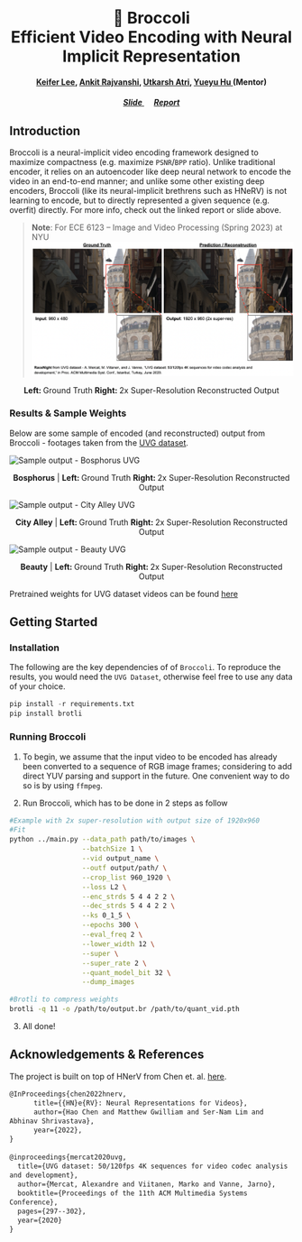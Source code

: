 <br />
<p align="center">

<h1 align="center">🥦 <b>Broccoli</b> <br> Efficient Video Encoding with Neural Implicit Representation
</h1>
  <h4 align="center"><a href="https://github.com/datacrisis">Keifer Lee</a>, <a href="">Ankit Rajvanshi</a>, <a href="">Utkarsh Atri</a>, <a href="">Yueyu Hu </a>(Mentor) </h4>
  
  <h5 align="center"><a href="https://docs.google.com/presentation/d/17Vl2SLQFEUfY_zYlgTjfzdY43zZ397gmQey7Jv0UCr8/"> Slide </a> &emsp; <a href="https://drive.google.com/file/d/1R8QNJtAEL5yzmLKH5nhX60IczuwwJDaI/view?usp=sharing"> Report </a></h5>
</p>

 
## Introduction 
Broccoli is a neural-implicit video encoding framework designed to maximize compactness (e.g. maximize `PSNR`/`BPP` ratio). Unlike traditional encoder, it relies on an autoencoder like deep neural network to encode the video in an end-to-end manner; and unlike some other existing deep encoders, Broccoli (like its neural-implicit brethrens such as HNeRV) is not learning to encode, but to directly represented a given sequence (e.g. overfit) directly. For more info, check out the linked report or slide above.

> **Note**: For ECE 6123 – Image and Video Processing (Spring 2023) at NYU
![Banner](./assets/broccoli_sample.png)
<p align="center">
<b>Left: </b>Ground Truth <b>Right: </b>2x Super-Resolution Reconstructed Output
</p>

### Results & Sample Weights
Below are some sample of encoded (and reconstructed) output from Broccoli - footages taken from the [UVG dataset](https://ultravideo.fi/#testsequences). 

![Sample output - Bosphorus UVG](./assets/bosphorus.gif)
<p align="center">
<b>Bosphorus</b> | <b>Left: </b>Ground Truth <b>Right: </b>2x Super-Resolution Reconstructed Output
</p>

![Sample output - City Alley UVG](./assets/cityalley.gif)
<p align="center">
<b>City Alley</b> | <b>Left: </b>Ground Truth <b>Right: </b>2x Super-Resolution Reconstructed Output
</p>

![Sample output - Beauty UVG](./assets/beauty.gif)
<p align="center">
<b>Beauty</b> | <b>Left: </b>Ground Truth <b>Right: </b>2x Super-Resolution Reconstructed Output
</p>

Pretrained weights for UVG dataset videos can be found [here](https://drive.google.com/file/d/1NYD-S6qXIFpOTooutAPXpD5sbo_QN2UR/)


## Getting Started

### Installation
The following are the key dependencies of of `Broccoli`. To reproduce the results, you would need the `UVG Dataset`, otherwise feel free to use any data of your choice.

```python
pip install -r requirements.txt
pip install brotli
```

### Running Broccoli
1. To begin, we assume that the input video to be encoded has already been converted to a sequence of RGB image frames; considering to add direct YUV parsing and support in the future. One convenient way to do so is by using `ffmpeg`.

2. Run Broccoli, which has to be done in 2 steps as follow
```bash
#Example with 2x super-resolution with output size of 1920x960
#Fit
python ../main.py --data_path path/to/images \
                  --batchSize 1 \
                  --vid output_name \
                  --outf output/path/ \
                  --crop_list 960_1920 \
                  --loss L2 \
                  --enc_strds 5 4 4 2 2 \
                  --dec_strds 5 4 4 2 2 \
                  --ks 0_1_5 \
                  --epochs 300 \
                  --eval_freq 2 \
                  --lower_width 12 \
                  --super \
                  --super_rate 2 \
                  --quant_model_bit 32 \
                  --dump_images 
```
```bash
#Brotli to compress weights
brotli -q 11 -o /path/to/output.br /path/to/quant_vid.pth
```

3. All done!

## Acknowledgements & References
The project is built on top of HNerV from Chen et. al. [here](https://github.com/haochen-rye/HNeRV).

```
@InProceedings{chen2022hnerv,
      title={{HN}e{RV}: Neural Representations for Videos}, 
      author={Hao Chen and Matthew Gwilliam and Ser-Nam Lim and Abhinav Shrivastava},
      year={2022},
}

@inproceedings{mercat2020uvg,
  title={UVG dataset: 50/120fps 4K sequences for video codec analysis and development},
  author={Mercat, Alexandre and Viitanen, Marko and Vanne, Jarno},
  booktitle={Proceedings of the 11th ACM Multimedia Systems Conference},
  pages={297--302},
  year={2020}
}
```
